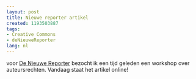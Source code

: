 ```yaml
---
layout: post
title: Nieuwe reporter artikel
created: 1193503887
tags:
- Creative Commons
- deNieuweReporter
lang: nl
---
```

voor [De Nieuwe Reporter](http://www.denieuwereporter.nl/?p=1235#more-1235) bezocht ik een tijd geleden een workshop over auteursrechten. Vandaag staat het artikel online!
